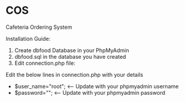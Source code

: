# COS
Cafeteria Ordering System


Installation Guide:

1. Create dbfood Database in your PhpMyAdmin
2. dbfood.sql in the database you have created
3. Edit connection.php file:

Edit the below lines in connection.php with your details
- $user_name="root"; <-- Update with your phpmyadmin username
- $password=""; <-- Update with your phpmyadmin password




